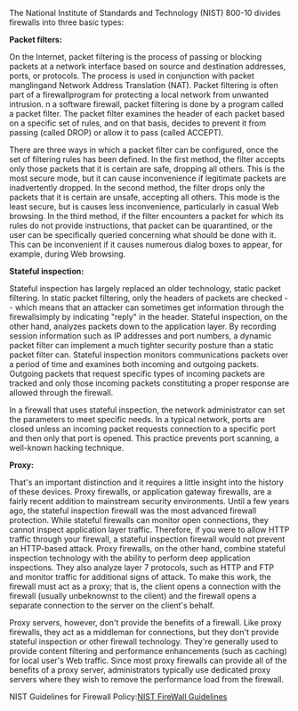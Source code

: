 The National Institute of Standards and Technology (NIST) 800-10 divides firewalls into three basic types:

**Packet filters:**

On the Internet, packet filtering is the process of passing or blocking packets at a network interface based on source and destination addresses, ports, or protocols. The process is used in conjunction with packet manglingand Network Address Translation (NAT). Packet filtering is often part of a firewallprogram for protecting a local network from unwanted intrusion.
n a software firewall, packet filtering is done by a program called a packet filter. The packet filter examines the header of each packet based on a specific set of rules, and on that basis, decides to prevent it from passing (called DROP) or allow it to pass (called ACCEPT).

There are three ways in which a packet filter can be configured, once the set of filtering rules has been defined. In the first method, the filter accepts only those packets that it is certain are safe, dropping all others. This is the most secure mode, but it can cause inconvenience if legitimate packets are inadvertently dropped. In the second method, the filter drops only the packets that it is certain are unsafe, accepting all others. This mode is the least secure, but is causes less inconvenience, particularly in casual Web browsing. In the third method, if the filter encounters a packet for which its rules do not provide instructions, that packet can be quarantined, or the user can be specifically queried concerning what should be done with it. This can be inconvenient if it causes numerous dialog boxes to appear, for example, during Web browsing.


**Stateful inspection:**

Stateful inspection has largely replaced an older technology, static packet filtering. In static packet filtering, only the headers of packets are checked -- which means that an attacker can sometimes get information through the firewallsimply by indicating "reply" in the header. Stateful inspection, on the other hand, analyzes packets down to the application layer. By recording session information such as IP addresses and port numbers, a dynamic packet filter can implement a much tighter security posture than a static packet filter can.
Stateful inspection monitors communications packets over a period of time and examines both incoming and outgoing packets. Outgoing packets that request specific types of incoming packets are tracked and only those incoming packets constituting a proper response are allowed through the firewall.

In a firewall that uses stateful inspection, the network administrator can set the parameters to meet specific needs. In a typical network, ports are closed unless an incoming packet requests connection to a specific port and then only that port is opened. This practice prevents port scanning, a well-known hacking technique.



**Proxy:**

That's an important distinction and it requires a little insight into the history of these devices. Proxy firewalls, or application gateway firewalls, are a fairly recent addition to mainstream security environments. Until a few years ago, the stateful inspection firewall was the most advanced firewall protection. While stateful firewalls can monitor open connections, they cannot inspect application layer traffic. Therefore, if you were to allow HTTP traffic through your firewall, a stateful inspection firewall would not prevent an HTTP-based attack. Proxy firewalls, on the other hand, combine stateful inspection technology with the ability to perform deep application inspections. They also analyze layer 7 protocols, such as HTTP and FTP and monitor traffic for additional signs of attack. To make this work, the firewall must act as a proxy; that is, the client opens a connection with the firewall (usually unbeknownst to the client) and the firewall opens a separate connection to the server on the client's behalf.

Proxy servers, however, don't provide the benefits of a firewall. Like proxy firewalls, they act as a middleman for connections, but they don't provide stateful inspection or other firewall technology. They're generally used to provide content filtering and performance enhancements (such as caching) for local user's Web traffic. Since most proxy firewalls can provide all of the benefits of a proxy server, administrators typically use dedicated proxy servers where they wish to remove the performance load from the firewall.

NIST Guidelines for Firewall Policy:[NIST FireWall Guidelines](http://csrc.nist.gov/publications/nistpubs/800-41-Rev1/sp800-41-rev1.pdf)